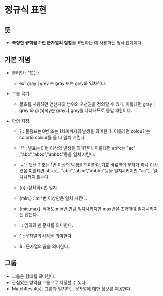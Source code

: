 # 정규식 표현

## 뜻
- **특정한 규칙을 가진 문자열의 집합**을 표현하는 데 사용하는 형식 언어이다.


## 기본 개념

- 블리언 : "또는:
    - ex) gray | grey 는 gray 또는 grey와 일치한다.

- 그룹 묶기
    - 괄호를 사용하면 연산자의 범위와 우선권을 정의할 수 있다. 이를테면 gray | grey 와 gr(a|e)y는 gray나 grey를 나타내므로 동일 패턴이다.

- 양의 지정
    - ? : 물음표는 0번 또는 1차례까지의 발생을 의미한다. 이를테면 colou?r는 color와 colour를 둘 다 일치 시킨다.

    - '\*' : 별표는 0 번 이상의 발생을 의미한다. 이를테면 ab\*c는 "ac" ,"abc","abbc","abbbc"등을 일치 시킨다. 

    - '+' : 덧셈 기호는 1번 이상의 발생을 의미한다.기호 바로앞의 문자가 하나 이상 있음  이를테면 ab+c는 "abc","abbc","abbbc"등을 일치시키지만 "ac"는 일치시키지 않는다.

    - {n} :정확히 n번 일치

    - {min,} : min번 이상만큼 일치 시킨다.
    
    -  {min,max}: 적어도 min번 만큼 일치시키지만 max번을 초과하여 일치시키지는 않는다.

    - . : 임의의 한 문자를 의미한다.
    - ^ : 문자열의 시작을 의미한다.
    - $ : 문자열의 끝을 의미한다.



## 그룹

- 그룹은 형태를 의미한다.
- 관심있는 영역을 그룹으로 지정할 수 있다.
- MatchResults는 그룹과 일치하는 문자열에 대한 정보를 제공한다.



